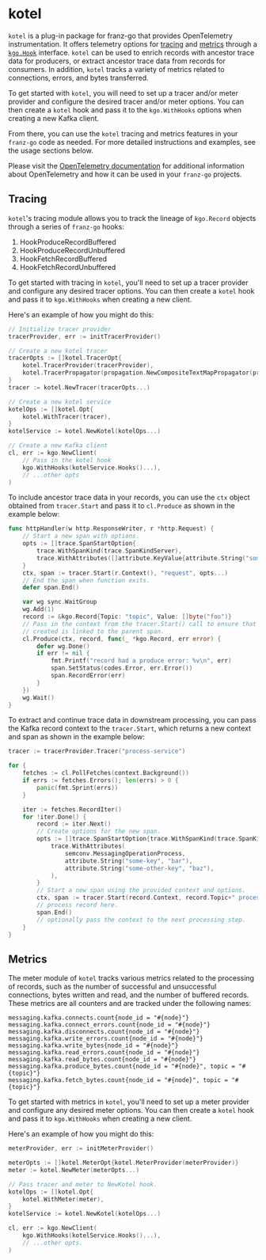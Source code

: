 kotel
===

`kotel` is a plug-in package for franz-go that provides OpenTelemetry instrumentation. It offers telemetry options
for [tracing](https://pkg.go.dev/go.opentelemetry.io/otel/trace)
and [metrics](https://pkg.go.dev/go.opentelemetry.io/otel/metric) through
a [`kgo.Hook`](https://pkg.go.dev/github.com/twmb/franz-go/pkg/kgo#Hook) interface. `kotel` can be used to enrich
records with ancestor trace data for producers, or extract ancestor trace data from records for consumers. In
addition, `kotel` tracks a variety of metrics related to connections, errors, and bytes transferred.

To get started with `kotel`, you will need to set up a tracer and/or meter provider and configure the desired tracer
and/or meter options. You can then create a `kotel` hook and pass it to the `kgo.WithHooks` options when creating a
new Kafka client.

From there, you can use the `kotel` tracing and metrics features in your `franz-go` code as needed. For more detailed
instructions and examples, see the usage sections below.

Please visit the  [OpenTelemetry documentation](https://opentelemetry.io/docs) for additional information about
OpenTelemetry and how it can be used in your `franz-go` projects.

## Tracing

`kotel`'s tracing module allows you to track the lineage of `kgo.Record` objects through a series of `franz-go` hooks:

1) HookProduceRecordBuffered
2) HookProduceRecordUnbuffered
3) HookFetchRecordBuffered
4) HookFetchRecordUnbuffered

To get started with tracing in `kotel`, you'll need to set up a tracer provider and configure any desired tracer
options. You can then create a `kotel` hook and pass it to `kgo.WithHooks` when creating a new client.

Here's an example of how you might do this:

```go
// Initialize tracer provider
tracerProvider, err := initTracerProvider()

// Create a new kotel tracer
tracerOpts := []kotel.TracerOpt{
	kotel.TracerProvider(tracerProvider),
	kotel.TracerPropagator(propagation.NewCompositeTextMapPropagator(propagation.TraceContext{})),
}
tracer := kotel.NewTracer(tracerOpts...)

// Create a new kotel service
kotelOps := []kotel.Opt{
	kotel.WithTracer(tracer),
}
kotelService := kotel.NewKotel(kotelOps...)

// Create a new Kafka client
cl, err := kgo.NewClient(
	// Pass in the kotel hook
	kgo.WithHooks(kotelService.Hooks()...),
	// ...other opts
)
```

To include ancestor trace data in your records, you can use the `ctx` object obtained from `tracer.Start` and pass it
to `cl.Produce` as shown in the example below:

```go
func httpHandler(w http.ResponseWriter, r *http.Request) {
	// Start a new span with options.
	opts := []trace.SpanStartOption{
		trace.WithSpanKind(trace.SpanKindServer),
		trace.WithAttributes([]attribute.KeyValue{attribute.String("some-key", "foo")}...),
	}
	ctx, span := tracer.Start(r.Context(), "request", opts...)
	// End the span when function exits.
	defer span.End()

	var wg sync.WaitGroup
	wg.Add(1)
	record := &kgo.Record{Topic: "topic", Value: []byte("foo")}
	// Pass in the context from the tracer.Start() call to ensure that the span
	// created is linked to the parent span.
	cl.Produce(ctx, record, func(_ *kgo.Record, err error) {
		defer wg.Done()
		if err != nil {
			fmt.Printf("record had a produce error: %v\n", err)
			span.SetStatus(codes.Error, err.Error())
			span.RecordError(err)
		}
	})
	wg.Wait()
}
```

To extract and continue trace data in downstream processing, you can pass the Kafka record context to
the `tracer.Start`, which returns a new context and span as shown in the example below:

```go
tracer := tracerProvider.Tracer("process-service")

for {
	fetches := cl.PollFetches(context.Background())
	if errs := fetches.Errors(); len(errs) > 0 {
		panic(fmt.Sprint(errs))
	}

	iter := fetches.RecordIter()
	for !iter.Done() {
		record := iter.Next()
		// Create options for the new span.
		opts := []trace.SpanStartOption{trace.WithSpanKind(trace.SpanKindConsumer),
			trace.WithAttributes(
				semconv.MessagingOperationProcess,
				attribute.String("some-key", "bar"),
				attribute.String("some-other-key", "baz"),
			),
		}
		// Start a new span using the provided context and options.
		ctx, span := tracer.Start(record.Context, record.Topic+" process", opts...)
		// process record here.
		span.End()
		// optionally pass the context to the next processing step.
	}
}
```

## Metrics

The meter module of `kotel` tracks various metrics related to the processing of records, such as the number of
successful and unsuccessful connections, bytes written and read, and the number of buffered records. These metrics are
all counters and are tracked under the following names:

```
messaging.kafka.connects.count{node_id = "#{node}"}
messaging.kafka.connect_errors.count{node_id = "#{node}"}
messaging.kafka.disconnects.count{node_id = "#{node}"}
messaging.kafka.write_errors.count{node_id = "#{node}"}
messaging.kafka.write_bytes{node_id = "#{node}"}
messaging.kafka.read_errors.count{node_id = "#{node}"}
messaging.kafka.read_bytes.count{node_id = "#{node}"}
messaging.kafka.produce_bytes.count{node_id = "#{node}", topic = "#{topic}"}
messaging.kafka.fetch_bytes.count{node_id = "#{node}", topic = "#{topic}"}
```

To get started with metrics in `kotel`, you'll need to set up a meter provider and configure any desired meter
options. You can then create a `kotel` hook and pass it to `kgo.WithHooks` when creating a new client.

Here's an example of how you might do this:

```go
meterProvider, err := initMeterProvider()

meterOpts := []kotel.MeterOpt{kotel.MeterProvider(meterProvider)}
meter := kotel.NewMeter(meterOpts...)

// Pass tracer and meter to NewKotel hook.
kotelOps := []kotel.Opt{
	kotel.WithMeter(meter),
}
kotelService := kotel.NewKotel(kotelOps...)

cl, err := kgo.NewClient(
	kgo.WithHooks(kotelService.Hooks()...),
	// ...other opts.
)
```
